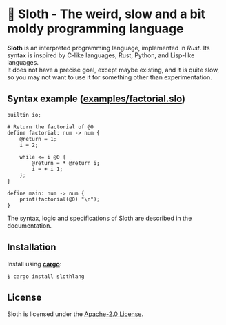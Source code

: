 # 🦥 Sloth - The weird, slow and a bit moldy programming language

**Sloth** is an interpreted programming language, implemented in _Rust_. Its syntax is inspired by C-like languages, Rust, Python, and Lisp-like languages.  
It does not have a precise goal, except maybe existing, and it is quite slow, so you may not want to use it for something other than experimentation.

## Syntax example ([examples/factorial.slo](https://github.com/MyselfLeo/sloth/blob/master/examples/factorial.slo))
```
builtin io;

# Return the factorial of @0
define factorial: num -> num {
    @return = 1;
    i = 2;

    while <= i @0 {
        @return = * @return i;
        i = + i 1;
    };
}

define main: num -> num {
    print(factorial(@0) "\n");
}
```
The syntax, logic and specifications of Sloth are described in the documentation.

## Installation

Install using **[cargo](https://github.com/rust-lang/cargo)**:
```
$ cargo install slothlang
```

## License

Sloth is licensed under the [Apache-2.0 License](LICENSE.txt).